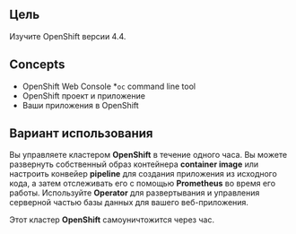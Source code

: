 ## Цель

Изучите OpenShift версии 4.4.

## Concepts

* OpenShift Web Console
*`oc` command line tool
* OpenShift проект и приложение
* Ваши приложения в OpenShift

## Вариант использования

Вы управляете кластером **OpenShift** в течение одного часа. Вы можете развернуть собственный образ контейнера **container image** или настроить конвейер **pipeline** для создания приложения из исходного кода, а затем отслеживать его с помощью **Prometheus** во время его работы. Используйте **Operator** для развертывания и управления серверной частью базы данных для вашего веб-приложения.

Этот кластер **OpenShift** самоуничтожится через час.
